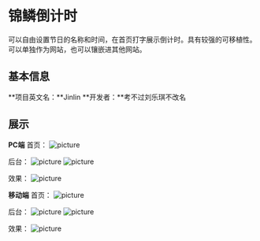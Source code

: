 # 锦鳞倒计时

可以自由设置节日的名称和时间，在首页打字展示倒计时。具有较强的可移植性。可以单独作为网站，也可以镶嵌进其他网站。

## 基本信息

**项目英文名：**Jinlin
**开发者：**考不过刘乐琪不改名

## 展示

**PC端**
首页：
![picture](../images/26ee72178d3ef204cfba836a4f4a9b2.png)

后台：
![picture](../images/网页捕获_18-1-2022_11431_42.192.72.187.jpeg)
![picture](../images/网页捕获_18-1-2022_11611_42.192.72.187.jpeg)

效果：
![picture](../images/微信图片_20220118110642.png)

**移动端**
首页：
![picture](../images/微信图片_20220118111617.jpg)

后台：
![picture](../images/微信图片_20220118111629.jpg)
![picture](../images/微信图片_20220118111634.jpg)

效果：
![picture](../images/微信图片_20220118111639.jpg)